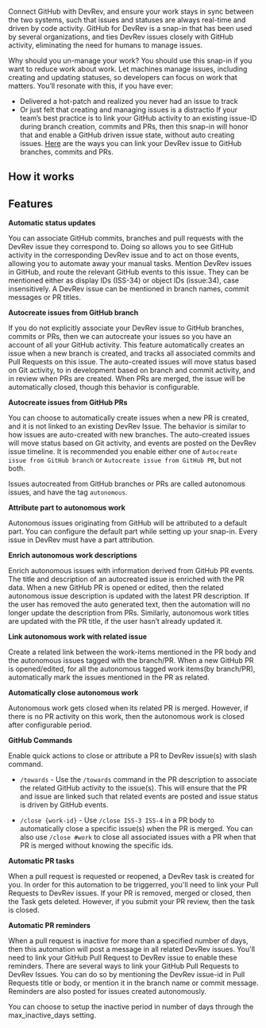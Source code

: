 Connect GitHub with DevRev, and ensure your work stays in sync between the two systems, such that issues and statuses are always real-time and driven by code activity. GitHub for DevRev is a snap-in that has been used by several organizations, and ties DevRev issues closely with GitHub activity, eliminating the need for humans to manage issues.

Why should you un-manage your work? You should use this snap-in if you want to reduce work about work. Let machines manage issues, including creating and updating statuses, so developers can focus on work that matters. You’ll resonate with this, if you have ever:

- Delivered a hot-patch and realized you never had an issue to track 
- Or just felt that creating and managing issues is a distractio
If your team’s best practice is to link your GitHub activity to an existing issue-ID during branch creation, commits and PRs, then this snap-in will honor that and enable a GitHub driven issue state, without auto creating issues. [Here](https://devrev.ai/docs/integrations/github#github-events) are the  ways you can link your DevRev issue to GitHub branches, commits and PRs.


## How it works


## Features


**Automatic status updates**

You can associate GitHub commits, branches and pull requests with the DevRev issue they correspond to. Doing so allows you to see GitHub activity in the corresponding DevRev issue and to act on those events, allowing you to automate away your manual tasks. Mention DevRev issues in GitHub, and route the relevant GitHub events to this issue. They can be mentioned either as display IDs (ISS-34) or object IDs (issue:34), case insensitively. A DevRev issue can be mentioned in branch names, commit messages or PR titles.

**Autocreate issues from GitHub branch**

If you do not explicitly associate your DevRev issue to GitHub branches, commits or PRs, then we can autocreate your issues so you have an account of all your GitHub activity. This feature automatically creates an issue when a new branch is created, and tracks all associated commits and Pull Requests on this issue. The auto-created issues will move status based on Git activity, to in development based on branch and commit activity, and in review when PRs are created. When PRs are merged, the issue will be automatically closed, though this behavior is configurable.

**Autocreate issues from GitHub PRs**

You can choose to automatically create issues when a new PR is created, and it is not linked to an existing DevRev Issue. The behavior is similar to how issues are auto-created with new branches. The auto-created issues will move status based on Git activity, and events are posted on the DevRev issue timeline. It is recommended you enable either one of `Autocreate issue from GitHub branch` or `Autocreate issue from GitHub PR`, but not both.

Issues autocreated from GitHub branches or PRs are called autonomous issues, and have the tag `autonomous`.

**Attribute part to autonomous work**

Autonomous issues originating from GitHub will be attributed to a default part. You can configure the default part while setting up your snap-in. Every issue in DevRev must have a part attribution.

**Enrich autonomous work descriptions**

Enrich autonomous issues with information derived from GitHub PR events. The title and description of an autocreated issue is enriched with the PR data. When a new GitHub PR is opened or edited, then the related autonomous issue description is updated with the latest PR description. If the user has removed the auto generated text, then the automation will no longer update the description from PRs. Similarly, autonomous work titles are updated with the PR title, if the user hasn’t already updated it.

**Link autonomous work with related issue**

Create a related link between the work-items mentioned in the PR body and the autonomous issues tagged with the branch/PR. When a new GitHub PR is opened/edited, for all the autonomous tagged work items(by branch/PR), automatically mark the issues mentioned in the PR as related.

**Automatically close autonomous work**

Autonomous work gets closed when its related PR is merged. However, if there is no PR activity on this work, then the autonomous work is closed after configurable period.

**GitHub Commands**

Enable quick actions to close or attribute a PR to DevRev issue(s) with slash command.

- `/towards` - Use the `/towards` command in the PR description to associate the related GitHub activity to the issue(s). This will ensure that the PR and issue are linked such that related events are posted and issue status is driven by GitHub events.

- `/close {work-id}` - Use `/close ISS-3 ISS-4` in a PR body to automatically close a specific issue(s) when the PR is merged. You can also use `/close #work` to close all associated issues with a PR when that PR is merged without knowing the specific ids.

**Automatic PR tasks**

When a pull request is requested or reopened, a DevRev task is created for you. In order for this automation to be triggerred, you'll need to link your Pull Requests to DevRev issues. If your PR is removed, merged or closed, then the Task gets deleted. However, if you submit your PR review, then the task is closed.

**Automatic PR reminders**

When a pull request is inactive for more than a specified number of days, then this automation will post a message in all related DevRev issues. You'll need to link your GitHub Pull Request to DevRev issue to enable these reminders. There are several ways to link your GitHub Pull Requests to DevRev Issues. You can do so by mentioning the DevRev issue-id in Pull Requests title or body, or mention it in the branch name or commit message. Reminders are also posted for issues created autonomously.

You can choose to setup the inactive period in number of days through the max_inactive_days setting.
